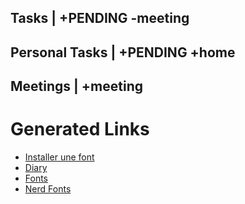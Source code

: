 ## Tasks | +PENDING -meeting


## Personal Tasks | +PENDING +home


## Meetings | +meeting




# Generated Links

- [Installer une font](installer_une_font.md)
- [Diary](diary/diary.md)
- [Fonts](linux.md)
- [Nerd Fonts](nerd_fonts.md)
